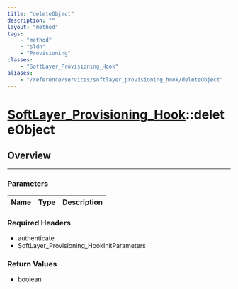 ```yaml
---
title: "deleteObject"
description: ""
layout: "method"
tags:
    - "method"
    - "sldn"
    - "Provisioning"
classes:
    - "SoftLayer_Provisioning_Hook"
aliases:
    - "/reference/services/softlayer_provisioning_hook/deleteObject"
---
```

# [SoftLayer_Provisioning_Hook](/reference/services/SoftLayer_Provisioning_Hook)::deleteObject




## Overview 


-----

### Parameters 
|Name | Type | Description |
| --- | --- | --- |


### Required Headers
* authenticate
* SoftLayer_Provisioning_HookInitParameters


### Return Values
* boolean




